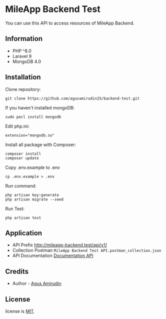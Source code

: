 # MileApp Backend Test
You can use this API to access resources of MileApp Backend.

## Information

- PHP ^8.0
- Laravel 9
- MongoDB 4.0

## Installation

Clone repository:

    git clone https://github.com/agusamirudin25/backend-test.git

If you haven't installed mongoDB:

    sudo pecl install mongodb

Edit php.ini:

    extension="mongodb.so" 

Install all package with Composer:

    composer install
    composer update


Copy .env.example to .env

    cp .env.example > .env


Run command:

    php artisan key:generate
    php artisan migrate --seed

Run Test:

    php artisan test

## Application

- API Prefix http://mileapp-backend.test/api/v1/
- Collection Postman `MileApp Backend Test API.postman_collection.json`
- API Documentation [Documentation API](https://documenter.getpostman.com/view/12811496/2s9YR83sxx)


## Credits

* Author - [Agus Amirudin](https://www.linkedin.com/in/agus-amirudin/)

## License

license is [MIT](LICENSE).